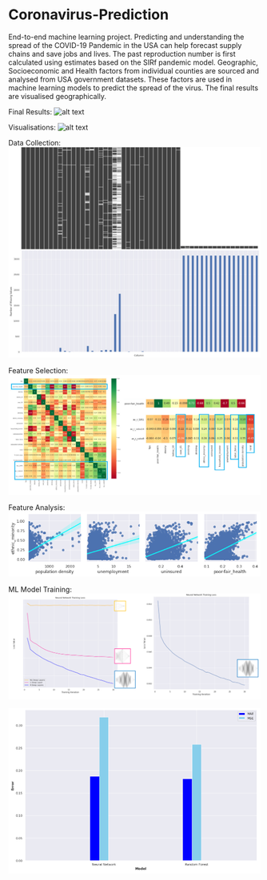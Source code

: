 # Coronavirus-Prediction
End-to-end machine learning project. Predicting and understanding the spread of the COVID-19 Pandemic in the USA can help forecast supply chains and save jobs and lives. The past reproduction number is first calculated using estimates based on the SIRf pandemic model. Geographic, Socioeconomic and Health factors from individual counties are sourced and analysed from USA government datasets. These factors are used in machine learning models to predict the spread of the virus. The final results are visualised geographically.

Final Results:
![alt text](https://github.com/Matt-Jennings-GitHub/Coronavirus-Prediction/blob/master/Sample%20Images/PredictionsComparison.gif?raw=true)

Visualisations:
![alt text](https://github.com/Matt-Jennings-GitHub/Coronavirus-Prediction/blob/master/Sample%20Images/LivemapDemo.gif?raw=true)

Data Collection:
![alt text](https://github.com/Matt-Jennings-GitHub/Coronavirus-Prediction/blob/master/Sample%20Images/SparseMatrix.jpg?raw=true)


Feature Selection:
![alt text](https://github.com/Matt-Jennings-GitHub/Coronavirus-Prediction/blob/master/Sample%20Images/CorrelationMatrix2.jpg?raw=true)

Feature Analysis:
![alt text](https://github.com/Matt-Jennings-GitHub/Coronavirus-Prediction/blob/master/Sample%20Images/EthnicityGraphs.png?raw=true)

ML Model Training:
![alt text](https://github.com/Matt-Jennings-GitHub/Coronavirus-Prediction/blob/master/Sample%20Images/NetworkTraining.PNG?raw=true)

![alt text](https://github.com/Matt-Jennings-GitHub/Coronavirus-Prediction/blob/master/Sample%20Images/ErrorGraphs.PNG?raw=true)
